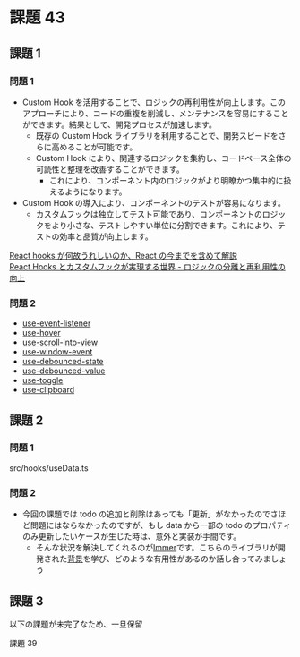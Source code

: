 # 課題 43

## 課題 1

### 問題 1

- Custom Hook を活用することで、ロジックの再利用性が向上します。このアプローチにより、コードの重複を削減し、メンテナンスを容易にすることができます。結果として、開発プロセスが加速します。
  - 既存の Custom Hook ライブラリを利用することで、開発スピードをさらに高めることが可能です。
  - Custom Hook により、関連するロジックを集約し、コードベース全体の可読性と整理を改善することができます。
    - これにより、コンポーネント内のロジックがより明瞭かつ集中的に扱えるようになります。
- Custom Hook の導入により、コンポーネントのテストが容易になります。
  - カスタムフックは独立してテスト可能であり、コンポーネントのロジックをより小さな、テストしやすい単位に分割できます。これにより、テストの効率と品質が向上します。

[React hooks が何故うれしいのか、React の今までを含めて解説](https://qiita.com/_muraham/items/d31628e15ed6ff6e3f58)  
[React Hooks とカスタムフックが実現する世界 - ロジックの分離と再利用性の向上](https://qiita.com/sonatard/items/617f324228f75b9c802f)

### 問題 2

- [use-event-listener](https://mantine.dev/hooks/use-event-listener/)
- [use-hover](https://mantine.dev/hooks/use-hover/)
- [use-scroll-into-view](https://mantine.dev/hooks/use-scroll-into-view/)
- [use-window-event](https://mantine.dev/hooks/use-window-event/)
- [use-debounced-state](https://mantine.dev/hooks/use-debounced-state/)
- [use-debounced-value](https://mantine.dev/hooks/use-debounced-value/)
- [use-toggle](https://mantine.dev/hooks/use-toggle/)
- [use-clipboard](https://mantine.dev/hooks/use-clipboard/)

## 課題 2

### 問題 1

src/hooks/useData.ts

### 問題 2

- 今回の課題では todo の追加と削除はあっても「更新」がなかったのでさほど問題にはならなかったのですが、もし data から一部の todo のプロパティのみ更新したいケースが生じた時は、意外と実装が手間です。
  - そんな状況を解決してくれるのが[Immer](https://immerjs.github.io/immer/)です。こちらのライブラリが開発された[背景](https://medium.com/hackernoon/introducing-immer-immutability-the-easy-way-9d73d8f71cb3)を学び、どのような有用性があるのか話し合ってみましょう

## 課題 3

以下の課題が未完了なため、一旦保留

課題 39
